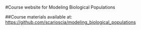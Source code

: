 #Course website for Modeling Biological Populations

##Course materials available at: https://github.com/scarioscia/modeling_biological_populations
